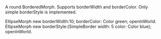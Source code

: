 A round BorderedMorph. Supports borderWidth and borderColor. 
Only simple borderStyle is implemented.

EllipseMorph new borderWidth:10; borderColor: Color green; openInWorld.
EllipseMorph new borderStyle:(SimpleBorder width: 5 color: Color blue); openInWorld.
